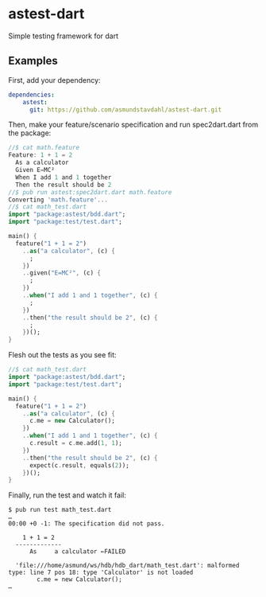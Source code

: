 # astest-dart
Simple testing framework for dart

## Examples
First, add your dependency:
```yaml
dependencies:
    astest:
      git: https://github.com/asmundstavdahl/astest-dart.git
```

Then, make your feature/scenario specification and run spec2dart.dart from the package:

```dart
//$ cat math.feature
Feature: 1 + 1 = 2
  As a calculator
  Given E=MC²
  When I add 1 and 1 together
  Then the result should be 2
//$ pub run astest:spec2dart.dart math.feature
Converting 'math.feature'...
//$ cat math_test.dart
import "package:astest/bdd.dart";
import "package:test/test.dart";

main() {
  feature("1 + 1 = 2")
    ..as("a calculator", (c) {
      ;
    })
    ..given("E=MC²", (c) {
      ;
    })
    ..when("I add 1 and 1 together", (c) {
      ;
    })
    ..then("the result should be 2", (c) {
      ;
    })();
}
```

Flesh out the tests as you see fit:
```dart
//$ cat math_test.dart
import "package:astest/bdd.dart";
import "package:test/test.dart";

main() {
  feature("1 + 1 = 2")
    ..as("a calculator", (c) {
      c.me = new Calculator();
    })
    ..when("I add 1 and 1 together", (c) {
      c.result = c.me.add(1, 1);
    })
    ..then("the result should be 2", (c) {
      expect(c.result, equals(2));
    })();
}
```

Finally, run the test and watch it fail:
```
$ pub run test math_test.dart
…
00:00 +0 -1: The specification did not pass.

    1 + 1 = 2
  -------------
      As     a calculator ←FAILED

  'file:///home/asmund/ws/hdb/hdb_dart/math_test.dart': malformed type: line 7 pos 18: type 'Calculator' is not loaded
        c.me = new Calculator();
…
```
